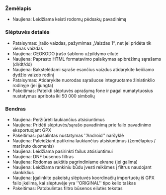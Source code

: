 
### Žemėlapis
- Naujiena: Leidžiama keisti rodomų pėdsakų pavadinimą

### Slėptuvės detalės
- Pataisymas: Įrašo vaizdas, pažymimas „Vaizdas 1“, net jei pridėta tik vienas vaizdas
- Naujiena: GEOKODO įrašo šablono užpildymo eilutė
- Naujiena: Paprasto HTML formatavimo palaikymas apibrėžimų sąrašams (dl/dt/dd)
- Naujiena: Bakstelėdami sąraše esančius vaizdus atidarykite keičiamo dydžio vaizdo rodinį
- Pataisymas: Atidarykite nuorodas sąrašuose integruotame žiniatinklio rodinyje (jei įjungta)
- Pakeitimas: Pateikti slėptuvės aprašymą fone ir pagal numatytuosius nustatymus apribota iki 50 000 simbolių

### Bendras
- Naujiena: Peržiūrėti laukiančius atsisiuntimus
- Naujiena: Pridėti slėptuvės/sąrašo pavadinimą prie failo pavadinimo eksportuojant GPX
- Pakeitimas: pašalintas nustatymas ''Android'' naršyklė
- Naujiena: Paleidžiant patikrina laukiančius atsisiuntimus (žemėlapius / maršruto duomenis)
- Naujiena: Leidžiama pasirinkti failus atsisiuntimui
- Naujiena: DNF būsenos filtras
- Naujiena: Rodomas aukštis pagrindiniame ekrane (jei galima)
- Naujiena: Leidžiama rankiniu būdu įvesti reikšmes į filtrus naudojant slankiklius
- Naujiena: Įgalinkite pakeistų slėptuvės koordinačių importuotų iš GPX failo įkėlimą, kai slėptuvėje yra ''ORIGINAL'' tipo kelio taškas
- Pakeitimas: Patobulintas filtro būsenos eilutės tekstas
